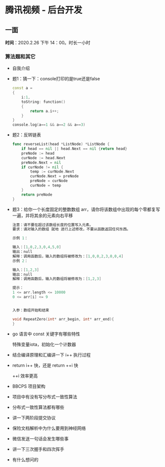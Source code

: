 # 腾讯视频 - 后台开发

## 一面

**时间**：2020.2.26 下午 14：00。时长一小时

### 算法题和其它

- 自我介绍

- 题1：猜一下：console打印的是true还是false

    ```c++
    const a = 
    {
        i:1,
        toString: function()
        {
            return a.i++;
        }
    }
    console.log(a==1 && a==2 && a==3)
    ```

- 题2：反转链表

    ```go
    func reverseList(head *ListNode) *ListNode {
        if head == nil || head.Next == nil {return head}
        preNode := head
        curNode := head.Next
        preNode.Next = nil
        if curNode != nil {
            temp := curNode.Next
            curNode.Next = preNode
            preNode = curNode
            curNode = temp
        }
        return preNode
    }
    ```

- 题3：给你一个长度固定的整数数组 arr，请你将该数组中出现的每个零都复写一遍，并将其余的元素向右平移

    ```c++
    注意：请不要在超过该数组长度的位置写入元素。
    要求：请对输入的数组 就地 进行上述修改，不要从函数返回任何东西。

    示例 1：

    输入：[1,0,2,3,0,4,5,0]
    输出：null
    解释：调用函数后，输入的数组将被修改为：[1,0,0,2,3,0,0,4]
    示例 2：

    输入：[1,2,3]
    输出：null
    解释：调用函数后，输入的数组将被修改为：[1,2,3]

    提示：
    1 <= arr.length <= 10000
    0 <= arr[i] <= 9


    入参：数组开始和结束

    void RepeatZero(int* arr_begin, int* arr_end){
    }
    ```

- go 语言中 const 关键字有哪些特性

    特殊变量iota，初始化一个计数器

- 结合编译原理和汇编讲一下 i++ 执行过程

- return i++ 快，还是 return ++i 快

    ++i 效率更高

- BBCPS 项目架构

- 项目中有没有写分布式一致性算法

- 分布式一致性算法都有哪些

- 讲一下两阶段提交协议

- 保险文档解析中为什么要用到神经网络

- 微信发送一句话会发生哪些事

- 讲一下三次握手和四次挥手

- 有什么想问的